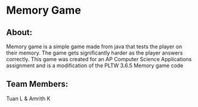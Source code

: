 # Memory Game
## About:
Memory game is a simple game made from java that tests the player on their memory. The game gets significantly harder as the player answers correctly. This game was created for an AP Computer Science Applications assignment and is a modification of the PLTW 3.6.5 Memory game code

## Team Members:
Tuan L & Amrith K
